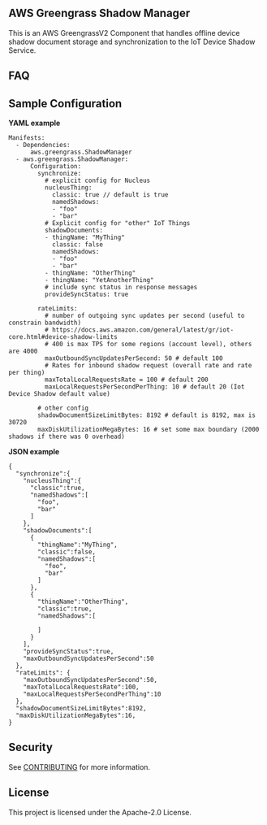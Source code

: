 ## AWS Greengrass Shadow Manager

This is an AWS GreengrassV2 Component that handles offline device shadow
document storage and synchronization to the IoT Device Shadow Service.

## FAQ

## Sample Configuration
**YAML example**
```
Manifests:
  - Dependencies:
      aws.greengrass.ShadowManager
  - aws.greengrass.ShadowManager:
      Configuration:
        synchronize:
          # explicit config for Nucleus
          nucleusThing:
            classic: true // default is true
            namedShadows:
            - "foo"
            - "bar"
          # Explicit config for "other" IoT Things
          shadowDocuments:
          - thingName: "MyThing"
            classic: false
            namedShadows:
            - "foo"
            - "bar"
          - thingName: "OtherThing"
          - thingName: "YetAnotherThing"
          # include sync status in response messages
          provideSyncStatus: true

        rateLimits:
          # number of outgoing sync updates per second (useful to constrain bandwidth)
          # https://docs.aws.amazon.com/general/latest/gr/iot-core.html#device-shadow-limits
          # 400 is max TPS for some regions (account level), others are 4000          
          maxOutboundSyncUpdatesPerSecond: 50 # default 100
          # Rates for inbound shadow request (overall rate and rate per thing)
          maxTotalLocalRequestsRate = 100 # default 200
          maxLocalRequestsPerSecondPerThing: 10 # default 20 (Iot Device Shadow default value)
        
        # other config
        shadowDocumentSizeLimitBytes: 8192 # default is 8192, max is 30720
        maxDiskUtilizationMegaBytes: 16 # set some max boundary (2000 shadows if there was 0 overhead)
```

**JSON example**
```
{
  "synchronize":{
    "nucleusThing":{
      "classic":true,
      "namedShadows":[
        "foo",
        "bar"
      ]
    },
    "shadowDocuments":[
      {
        "thingName":"MyThing",
        "classic":false,
        "namedShadows":[
          "foo",
          "bar"
        ]
      },
      {
        "thingName":"OtherThing",
        "classic":true,
        "namedShadows":[
          
        ]
      }
    ],
    "provideSyncStatus":true,
    "maxOutboundSyncUpdatesPerSecond":50
  },
  "rateLimits": {
    "maxOutboundSyncUpdatesPerSecond":50,
    "maxTotalLocalRequestsRate":100,
    "maxLocalRequestsPerSecondPerThing":10
  },
  "shadowDocumentSizeLimitBytes":8192,
  "maxDiskUtilizationMegaBytes":16,
}
```

## Security

See [CONTRIBUTING](CONTRIBUTING.md#security-issue-notifications) for more information.

## License

This project is licensed under the Apache-2.0 License.

